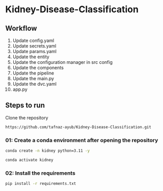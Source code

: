 # Kidney-Disease-Classification
## Workflow
1. Update config.yaml
2. Update secrets.yaml
3. Update params.yaml
4. Update the entity
5. Update the configuration manager in src config
6. Update the components
7. Update the pipeline
8. Update the main.py
9. Update the dvc.yaml
10. app.py
## Steps to run

Clone the repository
```bash
https://github.com/tafnaz-ayub/Kidney-Disease-Classification.git
```
### 01: Create a conda environment after opening the repository
```bash
conda create -n kidney python=3.11 -y
```
```bash
conda activate kidney
```
### 02: Install the requirements 
```bash
pip install -r requirements.txt
```
